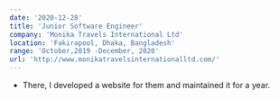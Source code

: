 ```yaml
---
date: '2020-12-28'
title: 'Junior Software Engineer'
company: 'Monika Travels International Ltd'
location: 'Fakirapool, Dhaka, Bangladesh'
range: 'October,2019 -December, 2020'
url: 'http://www.monikatravelsinternationalltd.com/'
---
```


- There, I developed a website for them and maintained it for a year.


